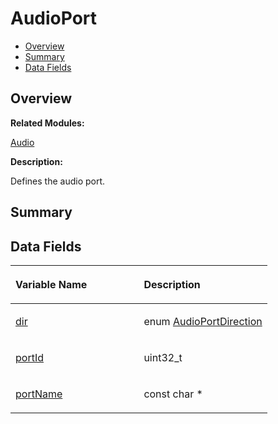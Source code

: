 # AudioPort<a name="EN-US_TOPIC_0000001055678084"></a>

-   [Overview](#section1499167585165630)
-   [Summary](#section1187606563165630)
-   [Data Fields](#pub-attribs)

## **Overview**<a name="section1499167585165630"></a>

**Related Modules:**

[Audio](audio.md)

**Description:**

Defines the audio port. 

## **Summary**<a name="section1187606563165630"></a>

## Data Fields<a name="pub-attribs"></a>

<a name="table322348585165630"></a>
<table><thead align="left"><tr id="row1279458122165630"><th class="cellrowborder" valign="top" width="50%" id="mcps1.1.3.1.1"><p id="p753470968165630"><a name="p753470968165630"></a><a name="p753470968165630"></a>Variable Name</p>
</th>
<th class="cellrowborder" valign="top" width="50%" id="mcps1.1.3.1.2"><p id="p1381163195165630"><a name="p1381163195165630"></a><a name="p1381163195165630"></a>Description</p>
</th>
</tr>
</thead>
<tbody><tr id="row1953035369165630"><td class="cellrowborder" valign="top" width="50%" headers="mcps1.1.3.1.1 "><p id="p41368605165630"><a name="p41368605165630"></a><a name="p41368605165630"></a><a href="audio.md#ga144336f0f64927730a184c16d8c27698">dir</a></p>
</td>
<td class="cellrowborder" valign="top" width="50%" headers="mcps1.1.3.1.2 "><p id="p1324343657165630"><a name="p1324343657165630"></a><a name="p1324343657165630"></a>enum <a href="audio.md#ga68ff7140b15790debbac4bbc62f8e9f8">AudioPortDirection</a> </p>
</td>
</tr>
<tr id="row1594127052165630"><td class="cellrowborder" valign="top" width="50%" headers="mcps1.1.3.1.1 "><p id="p1832444393165630"><a name="p1832444393165630"></a><a name="p1832444393165630"></a><a href="audio.md#gaa534605f1ef1993f47063c3f7fbccbde">portId</a></p>
</td>
<td class="cellrowborder" valign="top" width="50%" headers="mcps1.1.3.1.2 "><p id="p1839107234165630"><a name="p1839107234165630"></a><a name="p1839107234165630"></a>uint32_t </p>
</td>
</tr>
<tr id="row1700150926165630"><td class="cellrowborder" valign="top" width="50%" headers="mcps1.1.3.1.1 "><p id="p599264089165630"><a name="p599264089165630"></a><a name="p599264089165630"></a><a href="audio.md#ga6cbf88ceff4bcd03b125d45873e654a1">portName</a></p>
</td>
<td class="cellrowborder" valign="top" width="50%" headers="mcps1.1.3.1.2 "><p id="p95184862165630"><a name="p95184862165630"></a><a name="p95184862165630"></a>const char * </p>
</td>
</tr>
</tbody>
</table>

